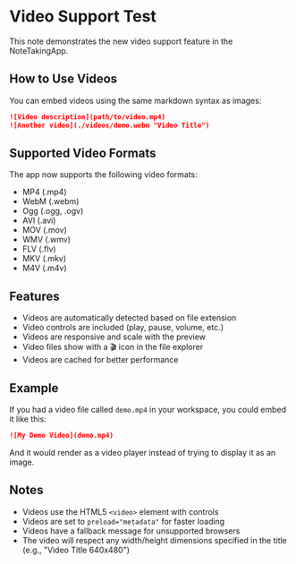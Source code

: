 # Video Support Test

This note demonstrates the new video support feature in the NoteTakingApp.

## How to Use Videos

You can embed videos using the same markdown syntax as images:

```markdown
![Video description](path/to/video.mp4)
![Another video](./videos/demo.webm "Video Title")
```

## Supported Video Formats

The app now supports the following video formats:
- MP4 (.mp4)
- WebM (.webm) 
- Ogg (.ogg, .ogv)
- AVI (.avi)
- MOV (.mov)
- WMV (.wmv)
- FLV (.flv)
- MKV (.mkv)
- M4V (.m4v)

## Features

- Videos are automatically detected based on file extension
- Video controls are included (play, pause, volume, etc.)
- Videos are responsive and scale with the preview
- Video files show with a 🎬 icon in the file explorer
- Videos are cached for better performance

## Example

If you had a video file called `demo.mp4` in your workspace, you could embed it like this:

```markdown
![My Demo Video](demo.mp4)
```

And it would render as a video player instead of trying to display it as an image.

## Notes

- Videos use the HTML5 `<video>` element with controls
- Videos are set to `preload="metadata"` for faster loading
- Videos have a fallback message for unsupported browsers
- The video will respect any width/height dimensions specified in the title (e.g., "Video Title 640x480")